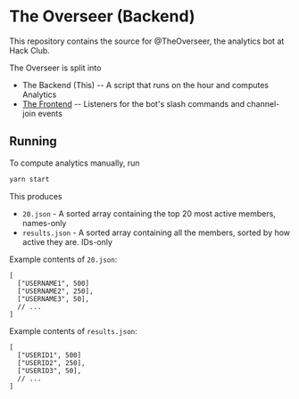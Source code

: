 # The Overseer (Backend)

This repository contains the source for @TheOverseer, the analytics bot at Hack Club.

The Overseer is split into

- The Backend (This) -- A script that runs on the hour and computes Analytics
- [The Frontend](https://github.com/khrj/the-overseer-frontend) -- Listeners for the bot's slash commands and channel-join events

## Running

To compute analytics manually, run 

```bash
yarn start
```

This produces
  - `20.json` - A sorted array containing the top 20 most active members, names-only
  - `results.json` - A sorted array containing all the members, sorted by how active they are. IDs-only
  
Example contents of `20.json`:

```jsonc
[
  ["USERNAME1", 500]
  ["USERNAME2", 250],
  ["USERNAME3", 50],
  // ...
]
```

Example contents of `results.json`:

```jsonc
[
  ["USERID1", 500]
  ["USERID2", 250],
  ["USERID3", 50],
  // ...
]
```
